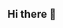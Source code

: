 ## Hi there 👋

<!--

**Here are some ideas to get you started:**

```As funcionalidades da plataforma que serão desenvolvidas neste projeto visam auxiliar jovens que desejam ingressar na instituição. Isso será feito por meio de uma plataforma preparatória com materiais e ferramentas de estudo, como banco de questões de provas anteriores e videoaulas. Através do acesso, o estudante terá acesso a todo o material de estudos, conteúdos das provas passadas e ferramentas necessárias para uma boa preparação.
 Além disso, este projeto visa atingir majoritariamente jovens da rede pública, que, infelizmente, enfrentam uma estrutura escolar mais precária. Dessa forma, o projeto proporcionará uma formação guiada para o estudante, no qual ele é visto como construtor autônomo do próprio conhecimento, interagindo diretamente com o computador como ferramenta principal de aprendizado.
```
🌈 Contribution guidelines - how can the community get involved?
👩‍💻 Useful resources - where can the community find your docs? Is there anything else the community should know?
🍿 Fun facts - what does your team eat for breakfast?
🧙 Remember, you can do mighty things with the power of [Markdown](https://docs.github.com/github/writing-on-github/getting-started-with-writing-and-formatting-on-github/basic-writing-and-formatting-syntax)
-->
